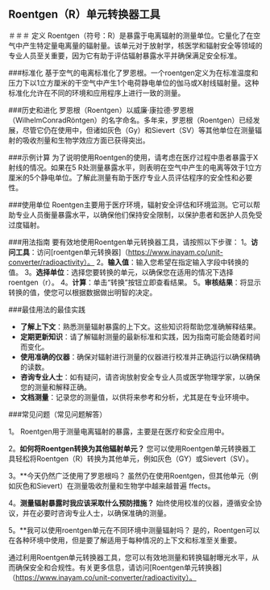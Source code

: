 ## Roentgen（R）单元转换器工具

＃＃＃ 定义
Roentgen（符号：R）是暴露于电离辐射的测量单位。它量化了在空气中产生特定量电离量的辐射量。该单元对于放射学，核医学和辐射安全等领域的专业人员至关重要，因为它有助于评估辐射暴露水平并确保满足安全标准。

###标准化
基于空气的电离标准化了罗恩根。一个roentgen定义为在标准温度和压力下以1立方厘米的干空气中产生1个电荷静电单位的伽马或X射线辐射量。这种标准化允许在不同的环境和应用程序上进行一致的测量。

###历史和进化
罗恩根（Roentgen）以威廉·康拉德·罗恩根（WilhelmConradRöntgen）的名字命名。多年来，罗恩根（Roentgen）已经发展，尽管它仍在使用中，但诸如灰色（Gy）和Sievert（SV）等其他单位在测量辐射的吸收剂量和生物学效应方面已获得突出。

###示例计算
为了说明使用Roentgen的使用，请考虑在医疗过程中患者暴露于X射线的情况。如果在5 R处测量暴露水平，则表明在空气中产生的电离等效于1立方厘米的5个静电单位。了解此测量有助于医疗专业人员评估程序的安全性和必要性。

###使用单位
Roentgen主要用于医疗环境，辐射安全评估和环境监测。它可以帮助专业人员衡量暴露水平，以确保他们保持安全限制，以保护患者和医护人员免受过度辐射。

###用法指南
要有效地使用Roentgen单元转换器工具，请按照以下步骤：
1。**访问工具**：访问[roentgen单元转换器]（https://www.inayam.co/unit-converter/radioactivity）。
2。**输入值**：输入您希望在指定输入字段中转换的值。
3。**选择单位**：选择您要转换的单元，以确保您在适用的情况下选择roentgen（r）。
4。**计算**：单击“转换”按钮立即查看结果。
5。**审核结果**：将显示转换的值，使您可以根据数据做出明智的决定。

###最佳用法的最佳实践
-  **了解上下文**：熟悉测量辐射暴露的上下文。这些知识将帮助您准确解释结果。
-  **定期更新知识**：请了解辐射测量的最新标准和实践，因为指南可能会随着时间而变化。
-  **使用准确的仪器**：确保对辐射进行测量的仪器进行校准并正确运行以确保精确的读数。
-  **咨询专业人士**：如有疑问，请咨询放射安全专业人员或医学物理学家，以确保您的测量和解释正确。
-  **文档测量**：记录您的测量值，以供将来参考和分析，尤其是在专业环境中。

###常见问题（常见问题解答）

1。
Roentgen用于测量电离辐射的暴露，主要是在医疗和安全应用中。

2。**如何将Roentgen转换为其他辐射单元？**
您可以使用Roentgen单元转换器工具轻松将Roentgen（R）转换为其他单元，例如灰色（GY）或Sievert（SV）。

3。**今天仍然广泛使用了罗恩根吗？
虽然仍在使用Roentgen，但其他单元（例如灰色和Sievert）在测量吸收剂量和生物学中越来越普遍 ffects。

4。**测量辐射暴露时我应该采取什么预防措施？**
始终使用校准的仪器，遵循安全协议，并在必要时咨询专业人士，以确保准确的测量。

5。**我可以使用roentgen单元在不同环境中测量辐射吗？
是的，Roentgen可以在各种环境中使用，但是要了解适用于每种情况的上下文和标准至关重要。

通过利用Roentgen单元转换器工具，您可以有效地测量和转换辐射曝光水平，从而确保安全和合规性。有关更多信息，请访问[Roentgen单元转换器]（https://www.inayam.co/unit-converter/radioactivity）。